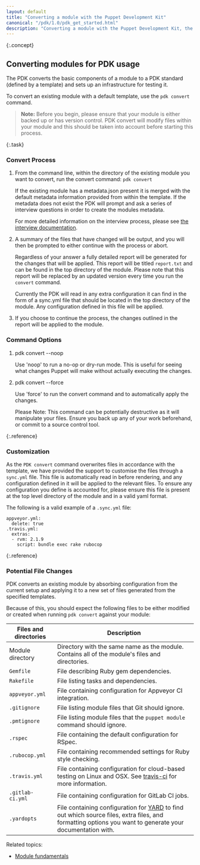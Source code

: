 ```yaml
---
layout: default
title: "Converting a module with the Puppet Development Kit"
canonical: "/pdk/1.0/pdk_get_started.html"
description: "Converting a module with the Puppet Development Kit, the shortest path to developing better Puppet code."
---
```


[install]: ./pdk_install.html
[metadata]: {{puppet}}/modules_metadata.html
[fundamentals]: {{puppet}}/modules_fundamentals.html
[interview]: ./pdk_metadata_interview.html

{:.concept}
## Converting modules for PDK usage

The PDK converts the basic components of a module to a PDK standard (defined by a template) and sets up an infrastructure for testing it.

To convert an existing module with a default template, use the `pdk convert` command.

> **Note:** Before you begin, please ensure that your module is either backed up or has version control. PDK convert will modify files within your module and this should be taken into account before starting this process.


{:.task}
### Convert Process

1. From the command line, within the directory of the existing module you want to convert, run the convert command: `pdk convert`

    If the existing module has a metadata.json present it is merged with the default metadata information provided from within the template. If the metadata does not exist the PDK will prompt and ask a series of interview questions in order to create the modules metadata.

    For more detailed information on the interview process, please see [the interview documentation][interview].

2. A summary of the files that have changed will be output, and you will then be prompted to either continue with the process or abort.

    Regardless of your answer a fully detailed report will be generated for the changes that will be applied. This report will be titled `report.txt` and can be found in the top directory of the module.
    Please note that this report will be replaced by an updated version every time you run the `convert` command.

    Currently the PDK will read in any extra configuration it can find in the form of a sync.yml file that should be located in the top directory of the module. Any configuration defined in this file will be applied.

3. If you choose to continue the process, the changes outlined in the report will be applied to the module.


### Command Options

1. pdk convert --noop

    Use 'noop' to run a no-op or dry-run mode. This is useful for seeing what changes Puppet will make without actually executing the changes. 


2. pdk convert --force

    Use 'force' to run the convert command and to automatically apply the changes.

    Please Note: This command can be potentially destructive as it will manipulate your files. Ensure you back up any of your work beforehand, or commit to a source control tool.


{:.reference}
### Customization

As the `PDK convert` command overwrites files in accordance with the template, we have provided the support to customise the files through a `sync.yml` file. This file is automatically read in before rendering, and any configuration defined in it will be applied to the relevant files. To ensure any configuration you define is accounted for, please ensure this file is present at the top level directory of the module and in a valid yaml format.

The following is a valid example of a `.sync.yml` file:
```
appveyor.yml:
  delete: true
.travis.yml:
  extras:
  - rvm: 2.1.9
    script: bundle exec rake rubocop
```

{:.reference}
### Potential File Changes

PDK converts an existing module by absorbing configuration from the current setup and applying it to a new set of files generated from the specified templates.

Because of this, you should expect the following files to be either modified or created when running `pdk convert` against your module:

Files and directories   | Description
----------------|-------------------------
Module directory | Directory with the same name as the module. Contains all of the module's files and directories.
`Gemfile` | File describing Ruby gem dependencies.
`Rakefile` | File listing tasks and dependencies.
`appveyor.yml` | File containing configuration for Appveyor CI integration.
`.gitignore` | File listing module files that Git should ignore.
`.pmtignore` | File listing module files that the `puppet module` command should ignore.
`.rspec` | File containing the default configuration for RSpec.
`.rubocop.yml` | File containing recommended settings for Ruby style checking.
`.travis.yml` | File containing configuration for cloud-based testing on Linux and OSX. See [travis-ci](http://travis-ci.org/) for more information.
`.gitlab-ci.yml`| File containing configuration for GitLab CI jobs.
`.yardopts`| File containing configuration for [YARD](https://yardoc.org/) to find out which source files, extra files, and formatting options you want to generate your documentation with.

Related topics:

* [Module fundamentals][fundamentals]

